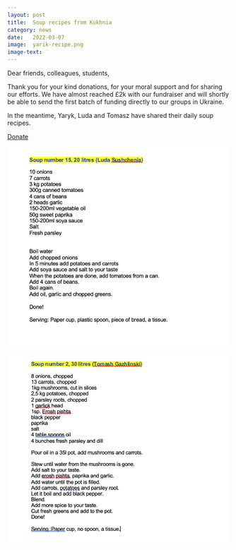```yaml
---
layout: post
title:  Soup recipes from Kukhnia
category: news
date:   2022-03-07
image:  yarik-recipe.png
image-text:
---
```

Dear friends, colleagues, students,

Thank you for your kind donations, for your moral support and for sharing our efforts. We have almost reached £2k with our fundraiser and will shortly be able to send the first batch of funding directly to our groups in Ukraine.

In the meantime, Yaryk, Luda and Tomasz have shared their daily soup recipes.

<a href="/">Donate</a>

![](/assets/images/luda-recipe.png)

![](/assets/images/tomasz-recipe.png)
